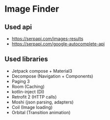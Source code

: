 # Image Finder

## Used api
- https://serpapi.com/images-results
- https://serpapi.com/google-autocomplete-api

## Used libraries
- Jetpack compose + Material3
- Decompose (Navigation + Components)
- Paging 3
- Room (Caching)
- kotlin-inject (DI)
- Retrofit 2 (HTTP calls)
- Moshi (json parsing, adapters)
- Coil (Image loading)
- Orbital (Transition animation)
